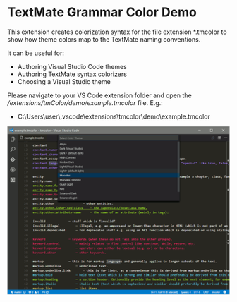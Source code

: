 # TextMate Grammar Color Demo 

This extension creates colorization syntax for the file extension *.tmcolor to show how theme colors map to the TextMate naming conventions. 

It can be useful for:
- Authoring Visual Studio Code themes
- Authoring TextMate syntax colorizers
- Choosing a Visual Studio theme

Please navigate to your VS Code extension folder and open the */extensions/tmColor/demo/example.tmcolor* file.
E.g.:
- C:\Users\user\\.vscode\extensions\tmcolor\demo\example.tmcolor

![Theme color switch](images/tmcolor_demo.gif)
